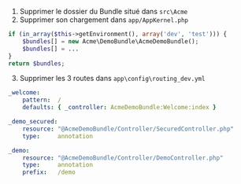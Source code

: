 1. Supprimer le dossier du Bundle situé dans `src\Acme`
2. Supprimer son chargement dans `app/AppKernel.php`
```php
if (in_array($this->getEnvironment(), array('dev', 'test'))) {
    $bundles[] = new Acme\DemoBundle\AcmeDemoBundle();
    $bundles[] = ...
}
return $bundles;
```
3. Supprimer les 3 routes dans `app\config\routing_dev.yml`

```yaml
_welcome:
    pattern:  /
    defaults: { _controller: AcmeDemoBundle:Welcome:index }

_demo_secured:
    resource: "@AcmeDemoBundle/Controller/SecuredController.php"
    type:     annotation

_demo:
    resource: "@AcmeDemoBundle/Controller/DemoController.php"
    type:     annotation
    prefix:   /demo
```